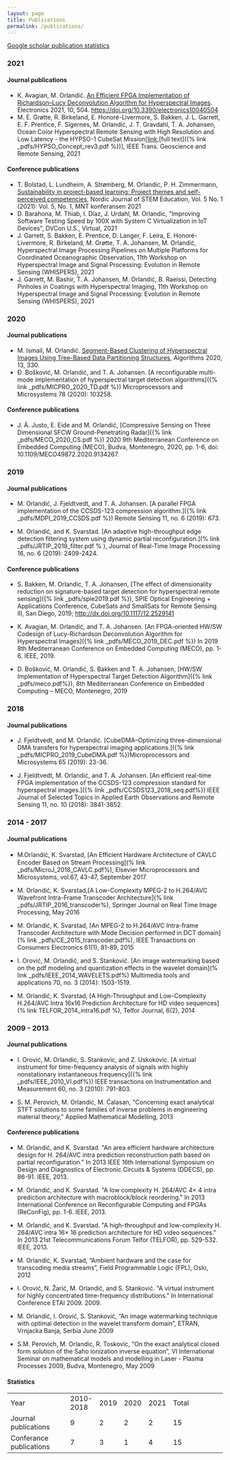 ```yaml
---
layout: page
title: Publications
permalink: /publications/
---
```


[Google scholar publication statistics](https://scholar.google.no/citations?user=9QmGHaYAAAAJ&hl=en)

### 2021
#### Journal publications
- K. Avagian, M. Orlandić. [An Efficient FPGA Implementation of Richardson–Lucy Deconvolution Algorithm for Hyperspectral Images](https://www.mdpi.com/2079-9292/10/4/504). Electronics 2021, 10, 504. https://doi.org/10.3390/electronics10040504
- M. E. Grøtte, R. Birkeland, E. Honoré-Livermore, S. Bakken, J. L. Garrett, E. F. Prentice, F. Sigernes, M. Orlandić, J. T. Gravdahl, T. A. Johansen, Ocean Color Hyperspectral Remote Sensing with High Resolution and Low Latency - the HYPSO-1 CubeSat Mission[[link](https://ieeexplore.ieee.org/document/9447150),[full text]({% link _pdfs/HYPSO_Concept_rev3.pdf %})], IEEE Trans. Geoscience and Remote Sensing, 2021

#### Conference publications
- T. Bolstad, L. Lundheim, A. Strømberg, M. Orlandic, P. H. Zimmermann, [Sustainability in project-based learning: Project themes and self-perceived competencies](https://www.ntnu.no/ojs/index.php/njse/article/view/3925), Nordic Journal of STEM Education, Vol. 5 No. 1 (2021): Vol. 5, No. 1, MNT konferansen 2021
- D. Barahona, M. Thiab, I. Díaz, J. Urdahl, M. Orlandic, "Improving Software Testing Speed by 100X with System C Virtualization in IoT Devices", DVCon U.S., Virtual, 2021
- J. Garrett, S. Bakken, E. Prentice, D. Langer, F. Leira, E. Honoré-Livermore, R. Birkeland, M. Grøtte, T. A. Johansen, M. Orlandić, Hyperspectral Image Processing Pipelines on Multiple Platforms for Coordinated Oceanographic Observation, 11th Workshop on Hyperspectral Image and Signal Processing: Evolution in Remote Sensing (WHISPERS), 2021
- J. Garrett, M. Bashir, T. A. Johansen, M. Orlandić, B. Raeissi, Detecting Pinholes in Coatings with Hyperspectral Imaging, 11th Workshop on Hyperspectral Image and Signal Processing: Evolution in Remote Sensing (WHISPERS), 2021
### 2020

#### Journal publications
- M. Ismail, M. Orlandić. [Segment-Based Clustering of Hyperspectral Images Using Tree-Based Data Partitioning Structures](https://www.mdpi.com/1999-4893/13/12/330), Algorithms 2020, 13, 330.
- Đ. Bošković, M. Orlandić, and T. A. Johansen. [A reconfigurable multi-mode implementation of hyperspectral target detection algorithms]({% link _pdfs/MICPRO_2020_TD.pdf %}) Microprocessors and Microsystems 78 (2020): 103258.

#### Conference publications
- J. Á. Justo, E. Eide and M. Orlandić, [Compressive Sensing on Three Dimensional SFCW Ground-Penetrating Radar]({% link _pdfs/MECO_2020_CS.pdf %}) 2020 9th Mediterranean Conference on Embedded Computing (MECO), Budva, Montenegro, 2020, pp. 1-6, doi: 10.1109/MECO49872.2020.9134267.

### 2019

#### Journal publications
 - M. Orlandić, J. Fjeldtvedt, and T. A. Johansen. [A parallel FPGA implementation of the CCSDS-123 compression algorithm.]({% link _pdfs/MDPI_2019_CCSDS.pdf %}) Remote Sensing 11, no. 6 (2019): 673.
 
 - M. Orlandić, and K. Svarstad. [An adaptive high-throughput edge detection filtering system using dynamic partial reconfiguration.](% link _pdfs/JRTIP_2018_filter.pdf % ), Journal of Real-Time Image Processing 16, no. 6 (2019): 2409-2424.

#### Conference publications
- S. Bakken, M. Orlandic, T. A. Johansen,
[The effect of dimensionality reduction on signature-based target detection for hyperspectral remote sensing]({% link _pdfs/spie2019.pdf %}),
SPIE Optical Engineering + Applications Conference, CubeSats and SmallSats for Remote Sensing III, San Diego, 2019; http://dx.doi.org/10.1117/12.2529141

- K. Avagian, M. Orlandić, and T. A. Johansen. [An FPGA-oriented HW/SW Codesign of Lucy-Richardson Deconvolution Algorithm for Hyperspectral Images]({% link _pdfs/MECO_2019_DEC.pdf %}) In 2019 8th Mediterranean Conference on Embedded Computing (MECO), pp. 1-6. IEEE, 2019.

- D. Bošković, M. Orlandić, S. Bakken and T. A. Johansen,
[HW/SW Implementation of Hyperspectral Target Detection Algorithm]({% link _pdfs/meco.pdf%}),
8th Mediterranean Conference on Embedded Computing – MECO, Montenegro, 2019


### 2018

#### Journal publications
- J. Fjeldtvedt, and M. Orlandić. [CubeDMA–Optimizing three-dimensional DMA transfers for hyperspectral imaging applications.]({% link _pdfs/MICPRO_2019_CubeDMA.pdf %})Microprocessors and Microsystems 65 (2019): 23-36.

- J. Fjeldtvedt, M. Orlandić, and T. A. Johansen. [An efficient real-time FPGA implementation of the CCSDS-123 compression standard for hyperspectral images.]({% link _pdfs/CCSDS123_2018_seq.pdf%}) IEEE Journal of Selected Topics in Applied Earth Observations and Remote Sensing 11, no. 10 (2018): 3841-3852.



### 2014 - 2017
#### Journal publications

- M.Orlandić, K. Svarstad, [An Eﬃcient Hardware Architecture of CAVLC Encoder Based on Stream Processing](% link _pdfs/MicroJ_2018_CAVLC.pdf%), Elsevier Microprocessors and Microsystems, vol.67, 43-47, September 2017 

- M. Orlandić, K. Svarstad,[A Low-Complexity MPEG-2 to H.264/AVC Wavefront Intra-Frame Transcoder Architecture](% link _pdfs/JRTIP_2016_transcoder%), Springer Journal on Real Time Image Processing, May 2016

- M. Orlandić, K. Svarstad, [An MPEG-2 to H.264/AVC Intra-frame Transcoder Architecture with Mode Decision performed in DCT domain](% link _pdfs/CE_2015_transcoder.pdf%), IEEE Transactions on Consumers Electronics 61(1), 81-89, 2015

- I. Orović, M. Orlandić, and S. Stanković. [An image watermarking based on the pdf modeling and quantization effects in the wavelet domain](% link _pdfs/IEEE_2014_WAVELETS.pdf%) Multimedia tools and applications 70, no. 3 (2014): 1503-1519.

- M. Orlandić, K. Svarstad, [A High-Throughput and Low-Complexity H.264/AVC Intra 16x16 Prediction Architecture for HD video sequences](% link TELFOR_2014_intra16.pdf
%), Telfor Journal, 6(2), 2014

### 2009 - 2013
#### Journal publications

- I. Orović, M. Orlandic, S. Stankovic, and Z. Uskokovic. [A virtual instrument for time-frequency analysis of signals with highly nonstationary instantaneous frequency]({% link _pdfs/IEEE_2010_VI.pdf%}) IEEE transactions on Instrumentation and Measurement 60, no. 3 (2010): 791-803.

- S. M. Perovich, M. Orlandić, M. Ćalasan, "Concerning exact analytical STFT solutions to some families of inverse problems in engineering material theory," Applied Mathematical Modelling, 2013

#### Conference publications

- M. Orlandić, and K. Svarstad. "An area efficient hardware architecture design for H. 264/AVC intra prediction reconstruction path based on partial reconfiguration." In 2013 IEEE 16th International Symposium on Design and Diagnostics of Electronic Circuits & Systems (DDECS), pp. 86-91. IEEE, 2013.

- M. Orlandić, and K. Svarstad. "A low complexity H. 264/AVC 4× 4 intra prediction architecture with macroblock/block reordering." In 2013 International Conference on Reconfigurable Computing and FPGAs (ReConFig), pp. 1-6. IEEE, 2013.

- M. Orlandić, and K. Svarstad. "A high-throughput and low-complexity H. 264/AVC intra 16× 16 prediction architecture for HD video sequences." In 2013 21st Telecommunications Forum Telfor (TELFOR), pp. 529-532. IEEE, 2013.

- M. Orlandić, K. Svarstad, “Ambient hardware and the case for transcoding media streams”, Field Programmable Logic (FPL), Oslo, 2012

- I. Orović, N. Žarić, M. Orlandić, and S. Stanković. "A virtual instrument for highly concentrated time-frequency distributions." In International Conference ETAI 2009. 2009.

- M. Orlandić, I. Orović, S. Stanković, “An image watermarking technique with optimal detection in the wavelet transform domain”, ETRAN, Vrnjacka Banja, Serbia June 2009 

- S.M. Perovich, M. Orlandic, R. Toskovic, “On the exact analytical closed form solution of the Saho ionization inverse equation”, VI International Seminar on mathematical models and modelling in Laser - Plasma Processes 2009, Budva, Montenegro, May 2009

#### Statistics
<table>
<colgroup>
<col width="30%" />
<col width="10%" />
<col width="10%" />
 <col width="10%" />
 <col width="10%" />
  <col width="30%" />
</colgroup>
<tr>
<td markdown="span"> Year  </td>
<td markdown="span">2010-2018</td>
 <td markdown="span">2019</td>
 <td markdown="span">2020</td>
 <td markdown="span">2021</td>
  <td markdown="span">Total</td>
</tr>
<tr>
<td markdown="span"> Journal publications  </td>
<td markdown="span">9</td>
 <td markdown="span">2</td>
 <td markdown="span"> 2 </td>
 <td markdown="span"> 2 </td>
  <td markdown="span"> 15 </td>
</tr>
<tr>
<td markdown="span"> Conferance publications  </td>
<td markdown="span">7</td>
 <td markdown="span">3</td>
 <td markdown="span"> 1 </td>
 <td markdown="span"> 4 </td>
  <td markdown="span"> 15 </td>
</tr>
</table>
